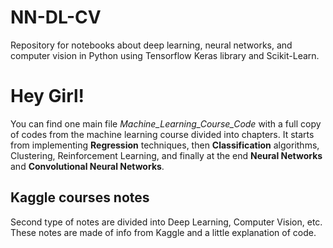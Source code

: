 # NN-DL-CV
Repository for notebooks about deep learning, neural networks, and computer vision in Python using Tensorflow Keras library and Scikit-Learn.

# Hey Girl!
You can find one main file *Machine_Learning_Course_Code* with a full copy of codes from the machine learning course divided into chapters. It starts from implementing **Regression** techniques, then **Classification** algorithms, Clustering, Reinforcement Learning, and finally at the end **Neural Networks** and **Convolutional Neural Networks**. 

## Kaggle courses notes
Second type of notes are divided into Deep Learning, Computer Vision, etc. These notes are made of info from Kaggle and a little explanation of code.  
